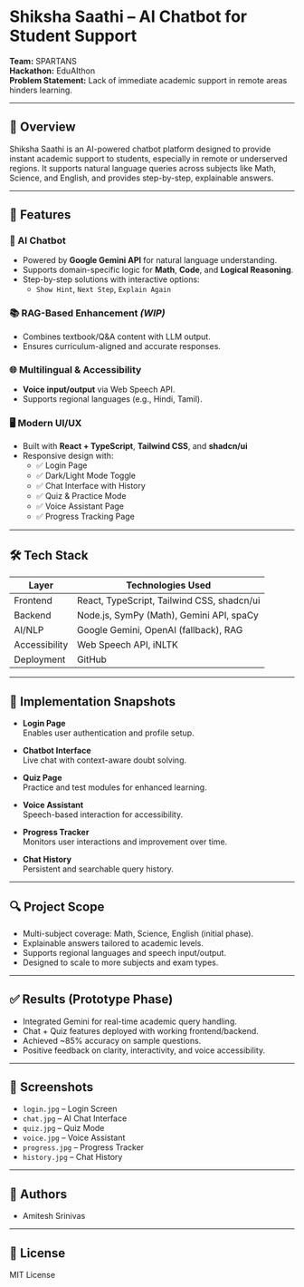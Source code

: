 # Shiksha Saathi – AI Chatbot for Student Support

**Team:** SPARTANS  
**Hackathon:** EduAIthon  
**Problem Statement:** Lack of immediate academic support in remote areas hinders learning.

---

## 🧠 Overview

Shiksha Saathi is an AI-powered chatbot platform designed to provide instant academic support to students, especially in remote or underserved regions. It supports natural language queries across subjects like Math, Science, and English, and provides step-by-step, explainable answers.

---

## 🚀 Features

### 🤖 AI Chatbot
- Powered by **Google Gemini API** for natural language understanding.
- Supports domain-specific logic for **Math**, **Code**, and **Logical Reasoning**.
- Step-by-step solutions with interactive options:
  - `Show Hint`, `Next Step`, `Explain Again`

### 📚 RAG-Based Enhancement *(WIP)*
- Combines textbook/Q&A content with LLM output.
- Ensures curriculum-aligned and accurate responses.

### 🌐 Multilingual & Accessibility
- **Voice input/output** via Web Speech API.
- Supports regional languages (e.g., Hindi, Tamil).

### 🖥️ Modern UI/UX
- Built with **React + TypeScript**, **Tailwind CSS**, and **shadcn/ui**
- Responsive design with:
  - ✅ Login Page
  - ✅ Dark/Light Mode Toggle
  - ✅ Chat Interface with History
  - ✅ Quiz & Practice Mode
  - ✅ Voice Assistant Page
  - ✅ Progress Tracking Page

---

## 🛠️ Tech Stack

| Layer              | Technologies Used                           |
|-------------------|----------------------------------------------|
| Frontend          | React, TypeScript, Tailwind CSS, shadcn/ui   |
| Backend           | Node.js, SymPy (Math), Gemini API, spaCy     |
| AI/NLP            | Google Gemini, OpenAI (fallback), RAG        |
| Accessibility     | Web Speech API, iNLTK                        |
| Deployment        | GitHub                                       |

---

## 🧪 Implementation Snapshots

- **Login Page**  
  Enables user authentication and profile setup.

- **Chatbot Interface**  
  Live chat with context-aware doubt solving.

- **Quiz Page**  
  Practice and test modules for enhanced learning.

- **Voice Assistant**  
  Speech-based interaction for accessibility.

- **Progress Tracker**  
  Monitors user interactions and improvement over time.

- **Chat History**  
  Persistent and searchable query history.

---

## 🔍 Project Scope

- Multi-subject coverage: Math, Science, English (initial phase).
- Explainable answers tailored to academic levels.
- Supports regional languages and speech input/output.
- Designed to scale to more subjects and exam types.

---

## ✅ Results (Prototype Phase)

- Integrated Gemini for real-time academic query handling.
- Chat + Quiz features deployed with working frontend/backend.
- Achieved ~85% accuracy on sample questions.
- Positive feedback on clarity, interactivity, and voice accessibility.

---

## 📸 Screenshots 

- `login.jpg` – Login Screen
- `chat.jpg` – AI Chat Interface
- `quiz.jpg` – Quiz Mode
- `voice.jpg` – Voice Assistant
- `progress.jpg` – Progress Tracker
- `history.jpg` – Chat History

---

## 👥 Authors

- Amitesh Srinivas  

---

## 📝 License

MIT License 

